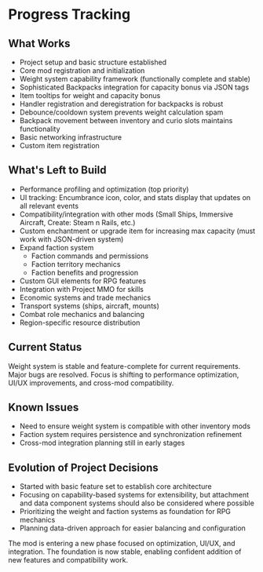 # Progress Tracking

## What Works
- Project setup and basic structure established
- Core mod registration and initialization
- Weight system capability framework (functionally complete and stable)
- Sophisticated Backpacks integration for capacity bonus via JSON tags
- Item tooltips for weight and capacity bonus
- Handler registration and deregistration for backpacks is robust
- Debounce/cooldown system prevents weight calculation spam
- Backpack movement between inventory and curio slots maintains functionality
- Basic networking infrastructure
- Custom item registration

## What's Left to Build
- Performance profiling and optimization (top priority)
- UI tracking: Encumbrance icon, color, and stats display that updates on all relevant events
- Compatibility/integration with other mods (Small Ships, Immersive Aircraft, Create: Steam n Rails, etc.)
- Custom enchantment or upgrade item for increasing max capacity (must work with JSON-driven system)
- Expand faction system
  - Faction commands and permissions
  - Faction territory mechanics
  - Faction benefits and progression
- Custom GUI elements for RPG features
- Integration with Project MMO for skills
- Economic systems and trade mechanics
- Transport systems (ships, aircraft, mounts)
- Combat role mechanics and balancing
- Region-specific resource distribution

## Current Status
Weight system is stable and feature-complete for current requirements. Major bugs are resolved. Focus is shifting to performance optimization, UI/UX improvements, and cross-mod compatibility.

## Known Issues
- Need to ensure weight system is compatible with other inventory mods
- Faction system requires persistence and synchronization refinement
- Cross-mod integration planning still in early stages

## Evolution of Project Decisions
- Started with basic feature set to establish core architecture
- Focusing on capability-based systems for extensibility, but attachment and data component systems should also be considered where possible
- Prioritizing the weight and faction systems as foundation for RPG mechanics
- Planning data-driven approach for easier balancing and configuration

The mod is entering a new phase focused on optimization, UI/UX, and integration. The foundation is now stable, enabling confident addition of new features and compatibility work. 